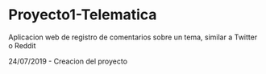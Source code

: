 # Proyecto1-Telematica
Aplicacion web de registro de comentarios sobre un tema, similar a Twitter o Reddit

24/07/2019 - Creacion del proyecto
